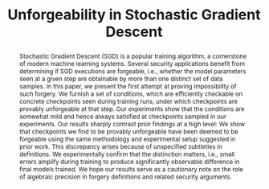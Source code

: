 ---
title: "Unforgeability in Stochastic Gradient Descent"
authors:
 - slug: teo
 - slug: ivica
 - name: Racchit Jain
   url: 
 - name: Divesh Aggarwal
   url: https://sites.google.com/site/diveshhomepage
 - name: Prateek Saxena
   url: https://www.comp.nus.edu.sg/~prateeks/

publication: CCS
year: 2023
pub_url: https://dl.acm.org/doi/10.1145/3576915.3623093
github: "https://github.com/teobaluta/unforgeability-SGD"
category: Others
abstract: "Stochastic Gradient Descent (SGD) is a popular training algorithm, a cornerstone of modern machine learning systems. Several security applications benefit from determining if SGD executions are
forgeable, i.e., whether the model parameters seen at a given step
are obtainable by more than one distinct set of data samples. In
this paper, we present the first attempt at proving impossibility of
such forgery. We furnish a set of conditions, which are efficiently
checkable on concrete checkpoints seen during training runs, under
which checkpoints are provably unforgeable at that step. Our experiments show that the conditions are somewhat mild and hence
always satisfied at checkpoints sampled in our experiments. Our
results sharply contrast prior findings at a high level: We show that
checkpoints we find to be provably unforgeable have been deemed
to be forgeable using the same methodology and experimental setup
suggested in prior work. This discrepancy arises because of unspecified subtleties in definitions. We experimentally confirm that the
distinction matters, i.e., small errors amplify during training to produce significantly observable difference in final models trained. We
hope our results serve as a cautionary note on the role of algebraic
precision in forgery definitions and related security arguments."
desc: "We show that execution traces of SGD, under mild conditions, can be unforgeable."
---